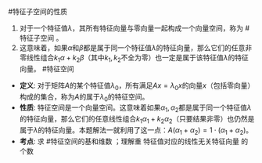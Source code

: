 #特征子空间的性质 
1. 对于一个特征值$\lambda$，其所有特征向量与零向量一起构成一个向量空间，称为 #特征子空间 。
2. 这意味着，如果$\alpha$和$\beta$都是属于同一个特征值$\lambda$的特征向量，那么它们的任意非零线性组合$k_1\alpha + k_2\beta$（其中$k_1, k_2$不全为零）也一定是属于该特征值$\lambda$的特征向量。
#特征空间 
*   **定义**: 对于矩阵$A$的某个特征值$\lambda_0$，所有满足$Ax=\lambda_0 x$的向量$x$（包括零向量）构成的集合，称为$A$的属于$\lambda_0$的特征空间。
*   **性质**: 特征空间是一个向量空间。这意味着如果$\alpha_1, \alpha_2$都是属于同一个特征值$\lambda$的特征向量，那么它们的任意线性组合$k_1\alpha_1+k_2\alpha_2$（只要结果非零）也仍然是属于$\lambda$的特征向量。本题解法一就利用了这一点：$A(\alpha_1+\alpha_2) = 1\cdot(\alpha_1+\alpha_2)$。
* **考点**: 求 #特征空间的基和维数 ；理解重 特征值对应的线性无关特征向量 的个数
